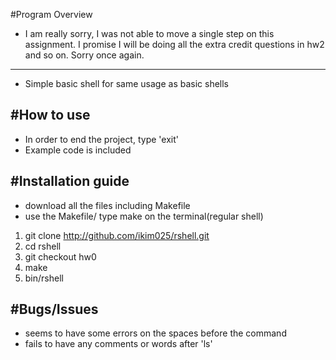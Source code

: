 #Program Overview
* I am really sorry, I was not able to move a single step on this assignment. I promise I will be doing all the extra credit questions in hw2 and so on. Sorry once again.
---
* Simple basic shell for same usage as basic shells

#How to use
---
* In order to end the project, type 'exit'
* Example code is included

#Installation guide
---
* download all the files including Makefile
* use the Makefile/ type make on the terminal(regular shell)

1. git clone http://github.com/ikim025/rshell.git
2. cd rshell
3. git checkout hw0
4. make
5. bin/rshell

#Bugs/Issues
---
* seems to have some errors on the spaces before the command
* fails to have any comments or words after 'ls'

